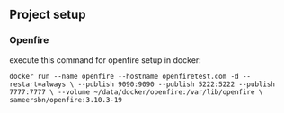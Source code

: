 ## Project setup
### Openfire
execute this command for openfire setup in docker:

`docker run --name openfire --hostname openfiretest.com -d --restart=always \
   --publish 9090:9090 --publish 5222:5222 --publish 7777:7777 \
   --volume ~/data/docker/openfire:/var/lib/openfire \
   sameersbn/openfire:3.10.3-19`